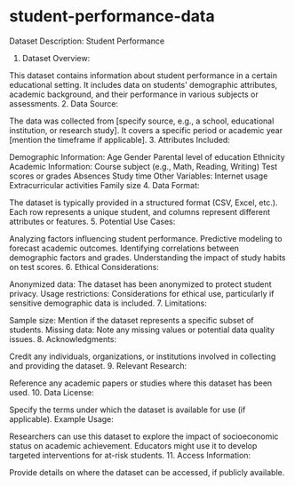 # student-performance-data
Dataset Description: Student Performance

1. Dataset Overview:

This dataset contains information about student performance in a certain educational setting.
It includes data on students' demographic attributes, academic background, and their performance in various subjects or assessments.
2. Data Source:

The data was collected from [specify source, e.g., a school, educational institution, or research study].
It covers a specific period or academic year [mention the timeframe if applicable].
3. Attributes Included:

Demographic Information:
Age
Gender
Parental level of education
Ethnicity
Academic Information:
Course subject (e.g., Math, Reading, Writing)
Test scores or grades
Absences
Study time
Other Variables:
Internet usage
Extracurricular activities
Family size
4. Data Format:

The dataset is typically provided in a structured format (CSV, Excel, etc.).
Each row represents a unique student, and columns represent different attributes or features.
5. Potential Use Cases:

Analyzing factors influencing student performance.
Predictive modeling to forecast academic outcomes.
Identifying correlations between demographic factors and grades.
Understanding the impact of study habits on test scores.
6. Ethical Considerations:

Anonymized data: The dataset has been anonymized to protect student privacy.
Usage restrictions: Considerations for ethical use, particularly if sensitive demographic data is included.
7. Limitations:

Sample size: Mention if the dataset represents a specific subset of students.
Missing data: Note any missing values or potential data quality issues.
8. Acknowledgments:

Credit any individuals, organizations, or institutions involved in collecting and providing the dataset.
9. Relevant Research:

Reference any academic papers or studies where this dataset has been used.
10. Data License:

Specify the terms under which the dataset is available for use (if applicable).
Example Usage:

Researchers can use this dataset to explore the impact of socioeconomic status on academic achievement.
Educators might use it to develop targeted interventions for at-risk students.
11. Access Information:

Provide details on where the dataset can be accessed, if publicly available.
